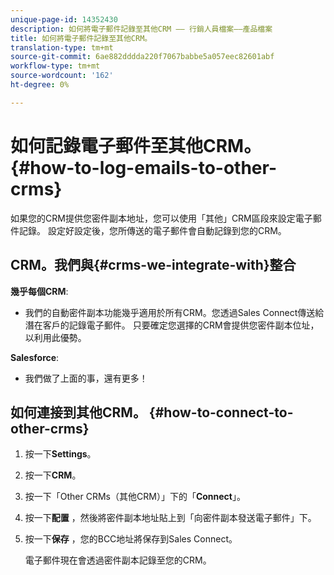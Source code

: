 ```yaml
---
unique-page-id: 14352430
description: 如何將電子郵件記錄至其他CRM —— 行銷人員檔案——產品檔案
title: 如何將電子郵件記錄至其他CRM。
translation-type: tm+mt
source-git-commit: 6ae882dddda220f7067babbe5a057eec82601abf
workflow-type: tm+mt
source-wordcount: '162'
ht-degree: 0%

---
```



# 如何記錄電子郵件至其他CRM。 {#how-to-log-emails-to-other-crms}

如果您的CRM提供您密件副本地址，您可以使用「其他」CRM區段來設定電子郵件記錄。 設定好設定後，您所傳送的電子郵件會自動記錄到您的CRM。

## CRM。我們與{#crms-we-integrate-with}整合

**幾乎每個CRM**:

* 我們的自動密件副本功能幾乎適用於所有CRM。您透過Sales Connect傳送給潛在客戶的記錄電子郵件。 只要確定您選擇的CRM會提供您密件副本位址，以利用此優勢。

**Salesforce**:

* 我們做了上面的事，還有更多！

## 如何連接到其他CRM。 {#how-to-connect-to-other-crms}

1. 按一下&#x200B;**Settings**。
1. 按一下&#x200B;**CRM**。
1. 按一下「Other CRMs（其他CRM）」下的「**Connect**」。
1. 按一下&#x200B;**配置** ，然後將密件副本地址貼上到「向密件副本發送電子郵件」下。
1. 按一下&#x200B;**保存** ，您的BCC地址將保存到Sales Connect。

   電子郵件現在會透過密件副本記錄至您的CRM。
